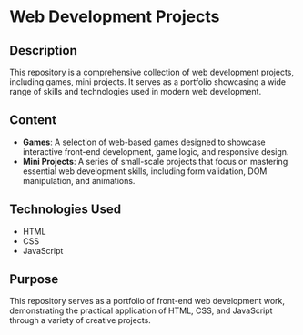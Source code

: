 # Web Development Projects

## Description
This repository is a comprehensive collection of web development projects, including games, mini projects. It serves as a portfolio showcasing a wide range of skills and technologies used in modern web development.

## Content
- **Games**: A selection of web-based games designed to showcase interactive front-end development, game logic, and responsive design.
- **Mini Projects**: A series of small-scale projects that focus on mastering essential web development skills, including form validation, DOM manipulation, and animations.

## Technologies Used
- HTML
- CSS
- JavaScript

## Purpose
This repository serves as a portfolio of front-end web development work, demonstrating the practical application of HTML, CSS, and JavaScript through a variety of creative projects.
